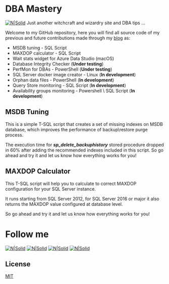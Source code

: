 # DBA Mastery

[![N|Solid](http://dbamastery.com/wp-content/uploads/2018/08/database-2.png)](http://dbamastery.com/)
Just another witchcraft and wizardry site and DBA tips …

Welcome to my GitHub repository, here you will find all source code of my previous and future contributions made through my [blog] as:

- MSDB tuning - SQL Script
- MAXDOP calculator - SQL Script
- Wait stats widget for Azure Data Studio (macOS)
- Database Integrity Checker (**Under testing**)
- PerfMon for DBAs - PowerShell (**Under testing**)
- SQL Server docker image creator - Linux (**In development**)
- Orphan data files - PowerShell (**In development**)
- Query Store monitoring - SQL Script (**In development**)
- Availability groups monitoring - Powershell \ SQL Script (**In development**)

## MSDB Tuning
This is a simple T-SQL script that creates a set of missing indexes on MSDB database, which improves the performance of backup\restore purge process.

The execution time for **_sp_delete_backuphistory_** stored procedure dropped in 60% after adding the recommended indexes included in this script. So go ahead and try it and let us know how everything works for you!

## MAXDOP Calculator
This T-SQL script will help you to calculate to correct MAXDOP configuration for your SQL Server instance.

It runs starting from SQL Server 2012, for SQL Server 2016 or major it also returns the MAXDOP value configured at database level.

So go ahead and try it and let us know how everything works for you!

# Follow me
[![N|Solid](http://dbamastery.com/wp-content/uploads/2018/08/if_twitter_circle_color_107170.png)](https://twitter.com/dbamastery) [![N|Solid](http://dbamastery.com/wp-content/uploads/2018/08/if_github_circle_black_107161.png)](https://github.com/dbamaster) [![N|Solid](http://dbamastery.com/wp-content/uploads/2018/08/if_linkedin_circle_color_107178.png)](https://www.linkedin.com/in/croblesdba/) [![N|Solid](http://dbamastery.com/wp-content/uploads/2018/08/if_browser_1055104.png)](http://dbamastery.com/)

## License
[MIT](/LICENSE.md)

[blog]: <http://dbamastery.com/>
